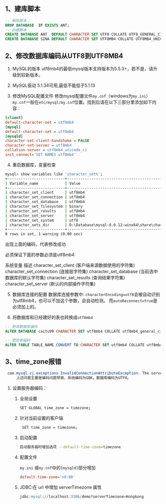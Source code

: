 ## 1、建库脚本

```sql
-- 删除脚本
DROP DATABASE  IF EXISTS ANT;
-- 创建脚本
CREATE DATABASE ANT  DEFAULT CHARACTER SET UTF8 COLLATE UTF8_GENERAL_CI;
CREATE DATABASE SINA DEFAULT CHARACTER SET UTF8MB4 COLLATE UTF8MB4_UNICODE_CI;
```

## 2、修改数据库编码从UTF8到UTF8MB4

1. MySQL的版本
    utf8mb4的最低mysql版本支持版本为5.5.3+，若不是，请升级到较新版本。

2. MySQL驱动
    5.1.34可用,最低不能低于5.1.13

3. 修改MySQL配置文件
修改mysql配置文件`my.cnf`（windows为`my.ini`） 
`my.cnf`一般在`etc/mysql/my.cnf`位置。找到后请在以下三部分里添加如下内容： 
```ini 
[client] 
default-character-set = utf8mb4 
[mysql] 
default-character-set = utf8mb4 
[mysqld] 
character-set-client-handshake = FALSE 
character-set-server = utf8mb4 
collation-server = utf8mb4_unicode_ci 
init_connect=’SET NAMES utf8mb4’
```

4. 重启数据库，变量检查

```bash
mysql> show variables like 'character_set%';
+--------------------------+-------------------------------------------------+
| Variable_name            | Value                                           |
+--------------------------+-------------------------------------------------+
| character_set_client     | utf8mb4                                         |
| character_set_connection | utf8mb4                                         |
| character_set_database   | utf8mb4                                         |
| character_set_filesystem | binary                                          |
| character_set_results    | utf8mb4                                         |
| character_set_server     | utf8mb4                                         |
| character_set_system     | utf8                                            |
| character_sets_dir       | D:\Database\mysql-8.0.12-winx64\share\charsets\ |
+--------------------------+-------------------------------------------------+
8 rows in set, 1 warning (0.00 sec)
```

出现上面的编码，代表修改成功

必须保证下面的参数必须是utf8mb4

系统变量	                                     描述
character_set_client	             (客户端来源数据使用的字符集)
character_set_connection	     (连接层字符集)
character_set_database	     (当前选中数据库的默认字符集)
character_set_results	             (查询结果字符集)
character_set_server	             (默认的内部操作字符集)

5. 数据库连接的配置
   数据库连接参数中: `characterEncoding=utf8`会被自动识别为utf8mb4，也可以不加这个参数，会自动检测。 而`autoReconnect=true`是必须加上的。

6. 将数据库和已经建好的表也转换成`utf8mb4`

  ```sql 
  -- 更改数据库编码
  ALTER DATABASE caitu99 CHARACTER SET utf8mb4 COLLATE utf8mb4_general_ci;
  
  -- 更改表编码
  ALTER TABLE TABLE_NAME CONVERT TO CHARACTER SET utf8mb4 COLLATE utf8mb4_general_ci;
  ```

## 3、time_zone报错

```java
 com.mysql.cj.exceptions.InvalidConnectionAttributeException: The server time zone value '?Ð¹???×¼Ê±?' is unrecognized or represents more than one time zone. You must configure either the server or JDBC driver (via the serverTimezone configuration property) to use a more specifc time zone value if you want to utilize time zone support.
     上述问题主要是编码问题导致，系统编码为GBK，数据库编码为UTF8。
```

1. 设置服务器编码：

   1. 全局设置

      ```bash
      SET GLOBAL time_zone = timezone;
      ```

   2. 针对当前设置的客户端

      ```bash
       SET time_zone = timezone;
      ```

   3. 启动配置
      ```bash
      启动服务器时增加选项 --default-time-zone=timezone
      ```

   4. 配置文件

      `my.ini` 或` my.cnf `中的` [mysqld] `部分增加 

      ```ini
      default-time-zone='+8:00'
      ```

   5. JDBC:在 url 中增加 serverTimezone 属性

      ```sql
      jdbc:mysql://localhost:3306/demo?serverTimezone=Hongkong
      ```

      